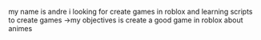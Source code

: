 my name is andre i looking for create games in roblox and learning scripts to create games
->my objectives is create a good game in roblox about animes
